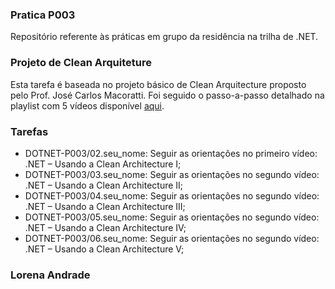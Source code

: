 ### Pratica P003
Repositório referente às práticas em grupo da residência na trilha de .NET.

### Projeto de Clean Arquiteture

Esta tarefa é baseada no projeto básico de Clean Arquitecture proposto pelo Prof. José Carlos Macoratti. Foi seguido o passo-a-passo detalhado na playlist com 5 vídeos disponível [aqui](https://www.youtube.com/playlist?list=PLUg4628weKYzPQ9Odqe7jqSTNJbin0j9W).

### Tarefas
- DOTNET-P003/02.seu_nome: Seguir as orientações no primeiro vídeo: .NET – Usando a Clean Architecture I; 
- DOTNET-P003/03.seu_nome: Seguir as orientações no segundo vídeo: .NET – Usando a Clean Architecture II;
- DOTNET-P003/04.seu_nome: Seguir as orientações no segundo vídeo: .NET – Usando a Clean Architecture III;
- DOTNET-P003/05.seu_nome: Seguir as orientações no segundo vídeo: .NET – Usando a Clean Architecture IV;
- DOTNET-P003/06.seu_nome: Seguir as orientações no segundo vídeo: .NET – Usando a Clean Architecture V;

### Lorena Andrade
